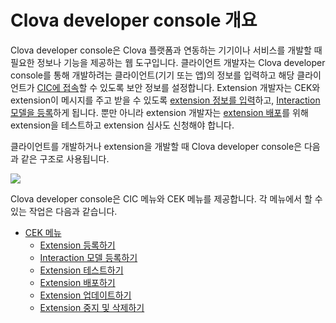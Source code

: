 # Clova developer console 개요

Clova developer console은 Clova 플랫폼과 연동하는 기기이나 서비스를 개발할 때 필요한 정보나 기능을 제공하는 웹 도구입니다. 클라이언트 개발자는 Clova developer console를 통해 개발하려는 클라이언트(기기 또는 앱)의 정보를 입력하고 해당 클라이언트가 [CIC에 접속](/CIC/CIC_Overview.md)할 수 있도록 보안 정보를 설정합니다. Extension 개발자는 CEK와 extension이 메시지를 주고 받을 수 있도록 [extension 정보를 입력](/DevConsole/Guides/CEK/Register_Extension.md)하고, [Interaction 모델을 등록](/DevConsole/Guides/CEK/Register_Interaction_Model.md)하게 됩니다. 뿐만 아니라 extension 개발자는 [extension 배포](/DevConsole/Guides/CEK/Deploy_Extension.md)를 위해 extension을 테스트하고 extension 심사도 신청해야 합니다.

클라이언트를 개발하거나 extension을 개발할 때 Clova developer console은 다음과 같은 구조로 사용됩니다.

![](/DevConsole/Resources/Images/DevConsole-Concept_Diagram.png)

Clova developer console은 CIC 메뉴와 CEK 메뉴를 제공합니다. 각 메뉴에서 할 수 있는 작업은 다음과 같습니다.

* [CEK 메뉴](/DevConsole/Guides/CEK/Using_CEK_Menu.md)
  * [Extension 등록하기](/DevConsole/Guides/CEK/Register_Extension.md)
  * [Interaction 모델 등록하기](/DevConsole/Guides/CEK/Register_Interaction_Model.md)
  * [Extension 테스트하기](/DevConsole/Guides/CEK/Test_Extension.md)
  * [Extension 배포하기](/DevConsole/Guides/CEK/Deploy_Extension.md)
  * [Extension 업데이트하기](/DevConsole/Guides/CEK/Update_Extension.md)
  * [Extension 중지 및 삭제하기](/DevConsole/Guides/CEK/Remove_Extension.md)
